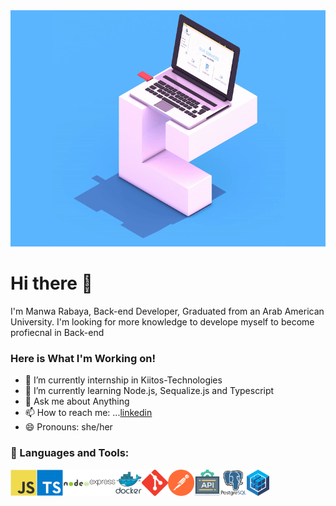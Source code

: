 <img src="/move.gif" alt="a day of manwa rabaya"/>

# Hi there 👋

I'm Manwa Rabaya, Back-end Developer, Graduated from an Arab American University. I'm looking for more knowledge to develope myself to become profiecnal in Back-end

### Here is What I'm Working on!

- 🔭 I’m currently internship in Kiitos-Technologies
- 🌱 I’m currently learning Node.js, Sequalize.js and Typescript
- 💬 Ask me about Anything
- 📫 How to reach me: ...[linkedin](https://www.linkedin.com/in/manwa-rabaya/)
- 😄 Pronouns: she/her

### 🔨 Languages and Tools:

<img align="left" alt="JavaScript" height ="42px"  src="./javascript.svg">
<img align="left" alt="TypeScript" height ="42px" src="./typescript.svg">
<img align="left" alt="NodeJs" height ="42px" src="./nodejs.svg">
<img align="left" alt="ExpressJs" height ="42px" src="./express.svg">
<img align="left" alt="Docker" height ="42px" src="./docker.svg">
<img align="left" alt="REST APIs" height ="42px" src="./git.svg">
<img align="left" alt="Postman" height ="42px" src="./postman.svg">
<img align="left" alt="REST APIs" height ="42px" src="./api.svg">
<img align="left" alt="PostgreSql" height ="42px" src="./postgresql.svg">
<img align="left" alt="Sequelize" height ="42px" src="./sequelize.png">
